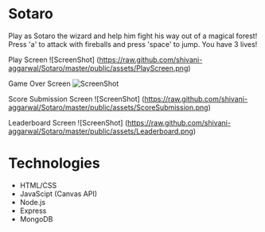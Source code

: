 # Sotaro
Play as Sotaro the wizard and help him fight his way out of a magical forest!
Press 'a' to attack with fireballs and press 'space' to jump. You have 3 lives!

Play Screen
![ScreenShot] (https://raw.github.com/shivani-aggarwal/Sotaro/master/public/assets/PlayScreen.png)

Game Over Screen
![ScreenShot](https://raw.github.com/shivani-aggarwal/Sotaro/master/public/assets/GameOver.png)

Score Submission Screen
![ScreenShot] (https://raw.github.com/shivani-aggarwal/Sotaro/master/public/assets/ScoreSubmission.png)

Leaderboard Screen
![ScreenShot] (https://raw.github.com/shivani-aggarwal/Sotaro/master/public/assets/Leaderboard.png)

# Technologies
* HTML/CSS
* JavaScipt (Canvas API)
* Node.js
* Express
* MongoDB
